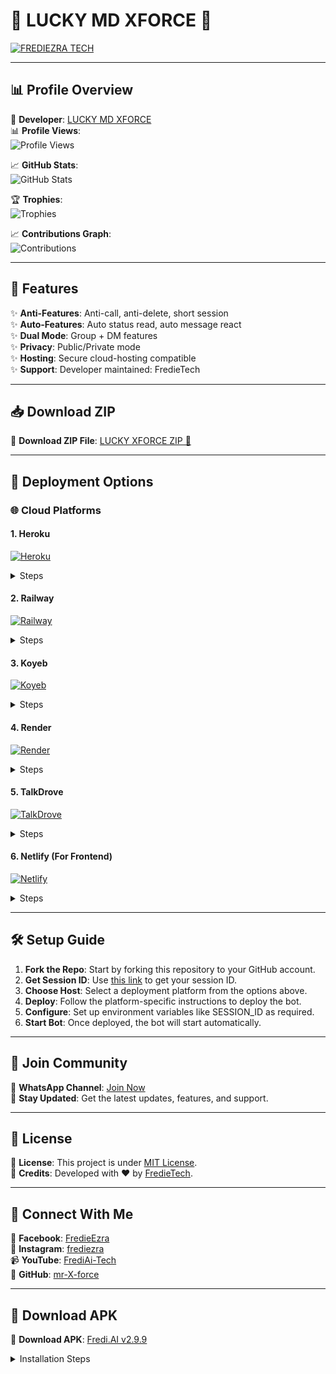 # 🌟 LUCKY MD XFORCE 🚀

[![FREDIEZRA TECH](https://raw.githubusercontent.com/mr-X-force/LUCKY-MD-XFORCE/main/media/lucky.svg)](https://whatsapp.com/channel/0029VaihcQv84Om8LP59fO3f)

---

## 📊 Profile Overview

👤 **Developer**: [LUCKY MD XFORCE](https://github.com/mr-X-force)  
📊 **Profile Views**:  
![Profile Views](https://komarev.com/ghpvc/?username=mr-X-force&label=VIEWS&style=flat-square&color=blue)

📈 **GitHub Stats**:  
![GitHub Stats](https://github-readme-stats.vercel.app/api?username=mr-X-force&show_icons=true&theme=github_dark)

🏆 **Trophies**:  
![Trophies](https://github-profile-trophy.vercel.app/?username=mr-X-force&theme=monokai)

📈 **Contributions Graph**:  
![Contributions](https://activity-graph.herokuapp.com/graph?username=mr-X-force&theme=github)

---

## 🎯 Features

✨ **Anti-Features**: Anti-call, anti-delete, short session  
✨ **Auto-Features**: Auto status read, auto message react  
✨ **Dual Mode**: Group + DM features  
✨ **Privacy**: Public/Private mode  
✨ **Hosting**: Secure cloud-hosting compatible  
✨ **Support**: Developer maintained: FredieTech  

---

## 📥 Download ZIP

📁 **Download ZIP File**: [LUCKY XFORCE ZIP 📁](https://github.com/mr-X-force/LUCKY-MD-XFORCE/archive/refs/heads/main.zip)

---

## 🚀 Deployment Options

### 🌐 Cloud Platforms

#### 1. **Heroku**  
[![Heroku](https://raw.githubusercontent.com/mr-X-force/LUCKY-MD-XFORCE/main/media/heroku.svg)](https://lucky-md-xforce-deploy-your-bot-with-your-github-username.vercel.app)  
<details><summary>Steps</summary>
1. Fork this repo  
2. Click Heroku button above  
3. Connect your GitHub and select this repo  
4. Set config vars like SESSION_ID  
5. Click **Deploy App**  
</details>

#### 2. **Railway**  
[![Railway](https://raw.githubusercontent.com/mr-X-force/LUCKY-MD-XFORCE/main/media/railway.svg)](https://railway.app/new)  
<details><summary>Steps</summary>
1. Open link  
2. Click **Deploy from GitHub repo**  
3. Select this repo  
4. Go to variables tab → add SESSION_ID, AUTOBIO etc.  
5. Deploy  
</details>

#### 3. **Koyeb**  
[![Koyeb](https://raw.githubusercontent.com/mr-X-force/LUCKY-MD-XFORCE/main/media/koyeb.svg)](https://app.koyeb.com/services/deploy?type=git&repository=mr-X-force/LUCKY-MD-XFORCE)  
<details><summary>Steps</summary>
1. Click above to open deploy panel  
2. Authorize GitHub and select repo  
3. Set environment variables  
4. Deploy and wait for logs to show successful build  
</details>

#### 4. **Render**  
[![Render](https://raw.githubusercontent.com/mr-X-force/LUCKY-MD-XFORCE/main/media/render.svg)](https://dashboard.render.com/web/new)  
<details><summary>Steps</summary>
1. Open Render dashboard  
2. Click **New Web Service**  
3. Connect your GitHub  
4. Choose this repo  
5. Add build/start command & ENV vars  
6. Click **Create Web Service**  
</details>

#### 5. **TalkDrove**  
[![TalkDrove](https://raw.githubusercontent.com/mr-X-force/LUCKY-MD-XFORCE/main/media/talkdrove.svg)](https://host.talkdrove.com/share-bot/47)  
<details><summary>Steps</summary>
1. Open the TalkDrove link  
2. Click **Deploy Now**  
3. Paste repo link  
4. Add ENV values (SESSION_ID)  
5. Deploy the bot  
</details>

#### 6. **Netlify** (For Frontend)  
[![Netlify](https://raw.githubusercontent.com/mr-X-force/LUCKY-MD-XFORCE/main/media/netlify.svg)](https://app.netlify.com/)  
<details><summary>Steps</summary>
1. Use for frontend session site only  
2. Drag/drop or link repo with index.html  
3. Publish to host session UI  
</details>

---

## 🛠️ Setup Guide

1. **Fork the Repo**: Start by forking this repository to your GitHub account.  
2. **Get Session ID**: Use [this link](https://lucky-site.onrender.com) to get your session ID.  
3. **Choose Host**: Select a deployment platform from the options above.  
4. **Deploy**: Follow the platform-specific instructions to deploy the bot.  
5. **Configure**: Set up environment variables like SESSION_ID as required.  
6. **Start Bot**: Once deployed, the bot will start automatically.  

---

## 📢 Join Community

👥 **WhatsApp Channel**: [Join Now](https://whatsapp.com/channel/0029VaihcQv84Om8LP59fO3f)  
📢 **Stay Updated**: Get the latest updates, features, and support.  

---

## 📝 License

📜 **License**: This project is under [MIT License](LICENSE).  
📢 **Credits**: Developed with ❤️ by [FredieTech](https://github.com/mr-X-force).  

---

## 📱 Connect With Me

📱 **Facebook**: [FredieEzra](https://facebook.com/fredieezra)  
📸 **Instagram**: [frediezra](https://instagram.com/frediezra)  
📹 **YouTube**: [FrediAi-Tech](https://youtube.com/frediaitech)  
📧 **GitHub**: [mr-X-force](https://github.com/mr-X-force)  

---

## 📲 Download APK

📁 **Download APK**: [Fredi.AI v2.9.9](https://www.mediafire.com/file/chyvv2mktqc9jsv/fredi.ai.v2.9.9.apk)  
<details><summary>Installation Steps</summary>
1. Download the APK file  
2. Enable "Install from unknown sources" in your device settings  
3. Install the APK  
4. Open the app and follow in-app instructions  
</details>
